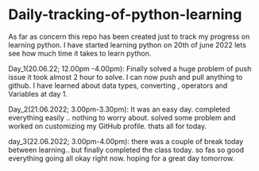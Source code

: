 # Daily-tracking-of-python-learning
As far as concern this repo has been created just to track my progress on learning python. I have started learning python on 20th of june 2022 lets see how much time it takes to learn python.

Day_1(20.06.22; 12.00pm -4.00pm): Finally solved a huge problem of push issue it took almost 2 hour to solve. I can now push and pull anything to github. I have learned about data types, converting , operators and Variables at day 1.

Day_2(21.06.2022; 3.00pm-3.30pm): It was an easy day. completed everything easily .. nothing to worry about. solved some problem and worked on customizing my GitHub profile. thats all for today.

day_3(22.06.2022; 3.00pm-4.00pm): there was a couple of break today between learning.. but finally completed  the class today. so fas so good everything going all okay right now. hoping for a great day tomorrow.
